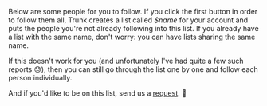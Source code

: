 Below are some people for you to follow. If you click the first button
in order to follow them all, Trunk creates a list called *$name* for
your account and puts the people you're not already following into
this list. If you already have a list with the same name, don't worry:
you can have lists sharing the same name.

If this doesn't work for you (and unfortunately I've had quite a few
such reports 😓), then you can still go through the list one by one
and follow each person individually.

And if you'd like to be on this list, send us a
[request]($uri/request?$name_encoded=on). 🙂
